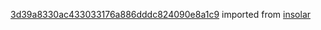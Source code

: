 [3d39a8330ac433033176a886dddc824090e8a1c9](https://github.com/insolar/insolar/commit/3d39a8330ac433033176a886dddc824090e8a1c9) imported from [insolar](https://github.com/insolar/insolar)
